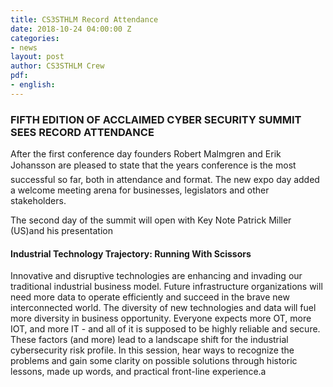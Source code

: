 ```yaml
---
title: CS3STHLM Record Attendance
date: 2018-10-24 04:00:00 Z
categories:
- news
layout: post
author: CS3STHLM Crew
pdf:
- english:
---
```


### FIFTH EDITION OF ACCLAIMED CYBER SECURITY SUMMIT SEES RECORD ATTENDANCE

After the first conference day founders Robert Malmgren and Erik Johansson are pleased to state that the years conference is the most successful so far, both in attendance and format. The new expo day added a welcome meeting arena for businesses, legislators and other stakeholders. 

The second day of the summit will open with Key Note Patrick Miller (US)and his presentation

#### Industrial Technology Trajectory: Running With Scissors

Innovative and disruptive technologies are enhancing and invading our traditional industrial business model. Future infrastructure organizations will need more data to operate efficiently and succeed in the brave new interconnected world. The diversity of new technologies and data will fuel more diversity in business opportunity. Everyone expects more OT, more IOT, and more IT - and all of it is supposed to be highly reliable and secure. These factors (and more) lead to a landscape shift for the industrial cybersecurity risk profile. In this session, hear ways to recognize the problems and gain some clarity on possible solutions through historic lessons, made up words, and practical front-line experience.a